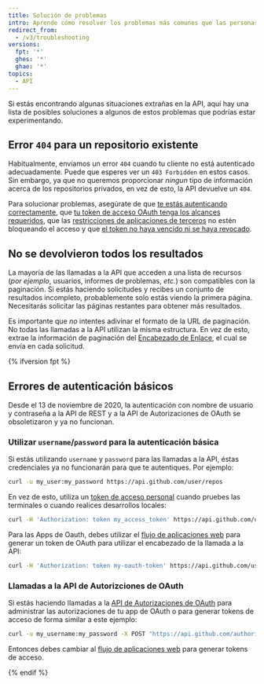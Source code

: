 ```yaml
---
title: Solución de problemas
intro: Aprende cómo resolver los problemas más comunes que las personas pueden encontrar en la API de REST.
redirect_from:
  - /v3/troubleshooting
versions:
  fpt: '*'
  ghes: '*'
  ghae: '*'
topics:
  - API
---
```




Si estás encontrando algunas situaciones extrañas en la API, aquí hay una lista de posibles soluciones a algunos de estos problemas que podrías estar experimentando.

## Error `404` para un repositorio existente

Habitualmente, enviamos un error `404` cuando tu cliente no está autenticado adecuadamente. Puede que esperes ver un `403 Forbidden` en estos casos. Sin embargo, ya que no queremos proporcionar _ningun_ tipo de información acerca de los repositorios privados, en vez de esto, la API devuelve un `404`.

Para solucionar problemas, asegúrate de que [te estás autenticando correctamente](/guides/getting-started/), que [tu token de acceso OAuth tenga los alcances requeridos](/apps/building-oauth-apps/understanding-scopes-for-oauth-apps/), que las [restricciones de aplicaciones de terceros][oap-guide] no estén bloqueando el acceso y que [el token no haya vencido ni se haya revocado](/github/authenticating-to-github/keeping-your-account-and-data-secure/token-expiration-and-revocation).

## No se devolvieron todos los resultados

La mayoría de las llamadas a la API que acceden a una lista de recursos (_por ejemplo_, usuarios, informes de problemas, _etc._) son compatibles con la paginación. Si estás haciendo solicitudes y recibes un conjunto de resultados incompleto, probablemente solo estás viendo la primera página. Necesitarás solicitar las páginas restantes para obtener más resultados.

Es importante que *no* intentes adivinar el formato de la URL de paginación. No todas las llamadas a la API utilizan la misma estructura. En vez de esto, extrae la información de paginación del [Encabezado de Enlace](/rest#pagination), el cual se envía en cada solicitud.

{% ifversion fpt %}
## Errores de autenticación básicos

Desde el 13 de noviembre de 2020, la autenticación con nombre de usuario y contraseña a la API de REST y a la API de Autorizaciones de OAuth se obsoletizaron y ya no funcionan.

### Utilizar `username`/`password` para la autenticación básica

Si estás utilizando `username` y `password` para las llamadas a la API, éstas credenciales ya no funcionarán para que te autentiques. Por ejemplo:

```bash
curl -u my_user:my_password https://api.github.com/user/repos
```

En vez de esto, utiliza un [token de acceso personal](/github/authenticating-to-github/creating-a-personal-access-token-for-the-command-line) cuando pruebes las terminales o cuando realices desarrollos locales:

```bash
curl -H 'Authorization: token my_access_token' https://api.github.com/user/repos
```

Para las Apps de Oauth, debes utilizar el [flujo de aplicaciones web](/apps/building-oauth-apps/authorizing-oauth-apps/#web-application-flow) para generar un token de OAuth para utilizar el encabezado de la llamada a la API:

```bash
curl -H 'Authorization: token my-oauth-token' https://api.github.com/user/repos
```

### Llamadas a la API de Autorizciones de OAuth

Si estás haciendo llamadas a la [API de Autorizaciones de OAuth](/enterprise-server/rest/reference/oauth-authorizations) para administrar las autorizaciones de tu app de OAuth o para generar tokens de acceso de forma similar a este ejemplo:

```bash
curl -u my_username:my_password -X POST "https://api.github.com/authorizations" -d '{"scopes":["public_repo"], "note":"my token", "client_id":"my_client_id", "client_secret":"my_client_secret"}'
```

Entonces debes cambiar al [flujo de aplicaciones web](/apps/building-oauth-apps/authorizing-oauth-apps/#web-application-flow) para generar tokens de acceso.

{% endif %}

[oap-guide]: https://developer.github.com/changes/2015-01-19-an-integrators-guide-to-organization-application-policies/
